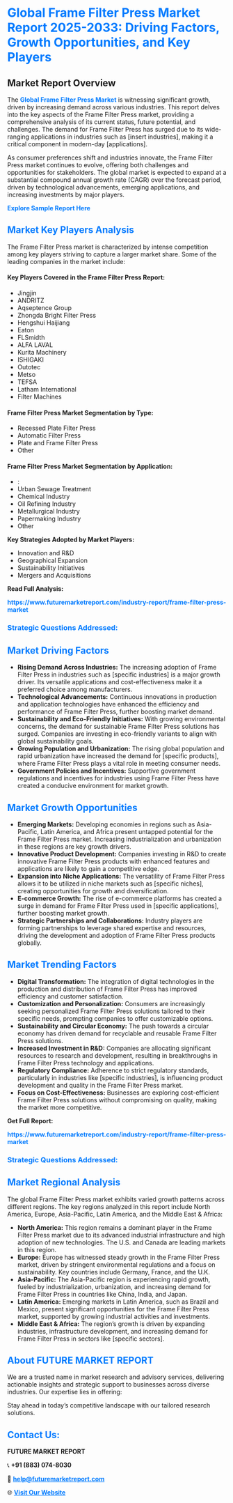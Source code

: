 <h1 style="color: #007BFF;">Global Frame Filter Press Market Report 2025-2033: Driving Factors, Growth Opportunities, and Key Players</h1>

<section id="overview">
<h2>Market Report Overview</h2>
<p>The <a href="https://www.futuremarketreport.com/industry-report/frame-filter-press-market" style="color: #007BFF; text-decoration: none;"><strong>Global Frame Filter Press Market</strong></a> is witnessing significant growth, driven by increasing demand across various industries. This report delves into the key aspects of the Frame Filter Press market, providing a comprehensive analysis of its current status, future potential, and challenges. The demand for Frame Filter Press has surged due to its wide-ranging applications in industries such as [insert industries], making it a critical component in modern-day [applications].</p>
<p>As consumer preferences shift and industries innovate, the Frame Filter Press market continues to evolve, offering both challenges and opportunities for stakeholders. The global market is expected to expand at a substantial compound annual growth rate (CAGR) over the forecast period, driven by technological advancements, emerging applications, and increasing investments by major players.</p>
</section>

<section id="overview">
<p><a href="https://www.futuremarketreport.com/request-sample/reportId=90255" style="color: #007BFF; text-decoration: none;"><strong>Explore Sample Report Here</strong></a></p>
</section>

<section id="key-players">
<h2 style="color: #007BFF;">Market Key Players Analysis</h2>
<p>The Frame Filter Press market is characterized by intense competition among key players striving to capture a larger market share. Some of the leading companies in the market include:</p>
<h4>Key Players Covered in the Frame Filter Press Report:</h4>
<ul><li>Jingjin</li><li>ANDRITZ</li><li>Aqseptence Group</li><li>Zhongda Bright Filter Press</li><li>Hengshui Haijiang</li><li>Eaton</li><li>FLSmidth</li><li>ALFA LAVAL</li><li>Kurita Machinery</li><li>ISHIGAKI</li><li>Outotec</li><li>Metso</li><li>TEFSA</li><li>Latham International</li><li>Filter Machines</li></ul>
<h4>Frame Filter Press Market Segmentation by Type:</h4>
<ul><li>Recessed Plate Filter Press</li><li>Automatic Filter Press</li><li>Plate and Frame Filter Press</li><li>Other</li></ul>

<h4>Frame Filter Press Market Segmentation by Application:</h4>
<ul><li>:</li><li>Urban Sewage Treatment</li><li>Chemical Industry</li><li>Oil Refining Industry</li><li>Metallurgical Industry</li><li>Papermaking Industry</li><li>Other</li></ul>
<p><strong>Key Strategies Adopted by Market Players:</strong></p>
<ul>
<li>Innovation and R&D</li>
<li>Geographical Expansion</li>
<li>Sustainability Initiatives</li>
<li>Mergers and Acquisitions</li>
</ul>
</section>

<section>
<p><strong>Read Full Analysis: </strong></p><a href="https://www.futuremarketreport.com/industry-report/frame-filter-press-market" style="color: #007BFF; text-decoration: none;"><strong>https://www.futuremarketreport.com/industry-report/frame-filter-press-market</strong></a>
<h3 style="color: #007BFF;">Strategic Questions Addressed:</h3>
</section>

<section id="driving-factors">
<h2 style="color: #007BFF;">Market Driving Factors</h2>
<ul>
<li><strong>Rising Demand Across Industries:</strong> The increasing adoption of Frame Filter Press in industries such as [specific industries] is a major growth driver. Its versatile applications and cost-effectiveness make it a preferred choice among manufacturers.</li>
<li><strong>Technological Advancements:</strong> Continuous innovations in production and application technologies have enhanced the efficiency and performance of Frame Filter Press, further boosting market demand.</li>
<li><strong>Sustainability and Eco-Friendly Initiatives:</strong> With growing environmental concerns, the demand for sustainable Frame Filter Press solutions has surged. Companies are investing in eco-friendly variants to align with global sustainability goals.</li>
<li><strong>Growing Population and Urbanization:</strong> The rising global population and rapid urbanization have increased the demand for [specific products], where Frame Filter Press plays a vital role in meeting consumer needs.</li>
<li><strong>Government Policies and Incentives:</strong> Supportive government regulations and incentives for industries using Frame Filter Press have created a conducive environment for market growth.</li>
</ul>
</section>

<section id="growth-opportunities">
<h2 style="color: #007BFF;">Market Growth Opportunities</h2>
<ul>
<li><strong>Emerging Markets:</strong> Developing economies in regions such as Asia-Pacific, Latin America, and Africa present untapped potential for the Frame Filter Press market. Increasing industrialization and urbanization in these regions are key growth drivers.</li>
<li><strong>Innovative Product Development:</strong> Companies investing in R&D to create innovative Frame Filter Press products with enhanced features and applications are likely to gain a competitive edge.</li>
<li><strong>Expansion into Niche Applications:</strong> The versatility of Frame Filter Press allows it to be utilized in niche markets such as [specific niches], creating opportunities for growth and diversification.</li>
<li><strong>E-commerce Growth:</strong> The rise of e-commerce platforms has created a surge in demand for Frame Filter Press used in [specific applications], further boosting market growth.</li>
<li><strong>Strategic Partnerships and Collaborations:</strong> Industry players are forming partnerships to leverage shared expertise and resources, driving the development and adoption of Frame Filter Press products globally.</li>
</ul>
</section>

<section id="trending-factors">
<h2 style="color: #007BFF;">Market Trending Factors</h2>
<ul>
<li><strong>Digital Transformation:</strong> The integration of digital technologies in the production and distribution of Frame Filter Press has improved efficiency and customer satisfaction.</li>
<li><strong>Customization and Personalization:</strong> Consumers are increasingly seeking personalized Frame Filter Press solutions tailored to their specific needs, prompting companies to offer customizable options.</li>
<li><strong>Sustainability and Circular Economy:</strong> The push towards a circular economy has driven demand for recyclable and reusable Frame Filter Press solutions.</li>
<li><strong>Increased Investment in R&D:</strong> Companies are allocating significant resources to research and development, resulting in breakthroughs in Frame Filter Press technology and applications.</li>
<li><strong>Regulatory Compliance:</strong> Adherence to strict regulatory standards, particularly in industries like [specific industries], is influencing product development and quality in the Frame Filter Press market.</li>
<li><strong>Focus on Cost-Effectiveness:</strong> Businesses are exploring cost-efficient Frame Filter Press solutions without compromising on quality, making the market more competitive.</li>
</ul>
</section>

<section>
<p><strong>Get Full Report: </strong></p><a href="https://www.futuremarketreport.com/industry-report/frame-filter-press-market" style="color: #007BFF; text-decoration: none;"><strong>https://www.futuremarketreport.com/industry-report/frame-filter-press-market</strong></a>
<h3 style="color: #007BFF;">Strategic Questions Addressed:</h3>
</section>


<section id="regional-analysis">
<h2 style="color: #007BFF;">Market Regional Analysis</h2>
<p>The global Frame Filter Press market exhibits varied growth patterns across different regions. The key regions analyzed in this report include North America, Europe, Asia-Pacific, Latin America, and the Middle East & Africa:</p>
<ul>
<li><strong>North America:</strong> This region remains a dominant player in the Frame Filter Press market due to its advanced industrial infrastructure and high adoption of new technologies. The U.S. and Canada are leading markets in this region.</li>
<li><strong>Europe:</strong> Europe has witnessed steady growth in the Frame Filter Press market, driven by stringent environmental regulations and a focus on sustainability. Key countries include Germany, France, and the U.K.</li>
<li><strong>Asia-Pacific:</strong> The Asia-Pacific region is experiencing rapid growth, fueled by industrialization, urbanization, and increasing demand for Frame Filter Press in countries like China, India, and Japan.</li>
<li><strong>Latin America:</strong> Emerging markets in Latin America, such as Brazil and Mexico, present significant opportunities for the Frame Filter Press market, supported by growing industrial activities and investments.</li>
<li><strong>Middle East & Africa:</strong> The region’s growth is driven by expanding industries, infrastructure development, and increasing demand for Frame Filter Press in sectors like [specific sectors].</li>
</ul>
</section>

<footer>
<h2 style="color: #007BFF;">About FUTURE MARKET REPORT</h2>
<p>We are a trusted name in market research and advisory services, delivering actionable insights and strategic support to businesses across diverse industries. Our expertise lies in offering:</p>

<p>Stay ahead in today’s competitive landscape with our tailored research solutions.</p>

<h2 style="color: #007BFF;">Contact Us:</h2>
<p><strong>FUTURE MARKET REPORT</strong></p>
<p>📞 <strong>+91 (883) 074-8030</strong></p>
<p>📧 <strong><a href="mailto:help@futuremarketreport.com" style="color: #007BFF;">help@futuremarketreport.com</a></strong></p>
<p>🌐 <strong><a href="https://www.futuremarketreport.com/" style="color: #007BFF;">Visit Our Website</a></strong></p>
</footer>